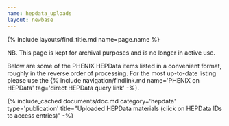 ```yaml
---
name: hepdata_uploads
layout: newbase
---
```

{% include layouts/find_title.md name=page.name %}

NB. This page is kept for archival purposes and is no longer
in active use.

Below are some of the PHENIX HEPData items listed in a convenient format, roughly
in the reverse order of processing. For the most up-to-date listing
please use the 
{% include navigation/findlink.md name='PHENIX on HEPData' tag='direct HEPData query link' -%}.

{% include_cached documents/doc.md category='hepdata' type='publication' title="Uploaded HEPData materials (click on HEPData IDs to access entries)" -%}
